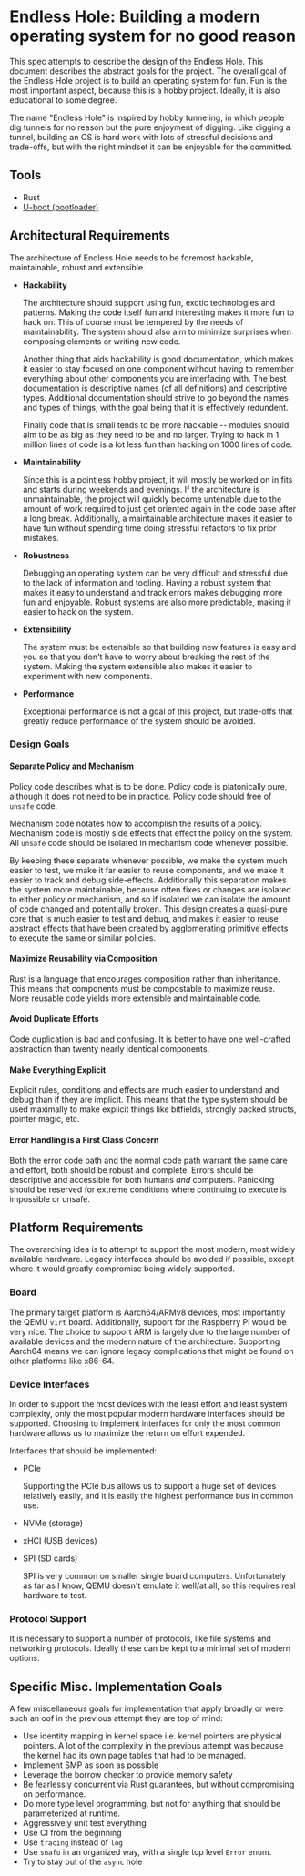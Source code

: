 # Endless Hole: Building a modern operating system for no good reason
This spec attempts to describe the design of the Endless Hole.
This document describes the abstract goals for the project.
The overall goal of the Endless Hole project is to build an operating system for fun.
Fun is the most important aspect, because this is a hobby project.
Ideally, it is also educational to some degree.

The name "Endless Hole" is inspired by hobby tunneling, in which people dig tunnels for no reason but the pure enjoyment of digging.
Like digging a tunnel, building an OS is hard work with lots of stressful decisions and trade-offs, but with the right mindset it can be enjoyable for the committed.

## Tools
- Rust
- [U-boot (bootloader)](https://source.denx.de/u-boot/u-boot)

## Architectural Requirements
The architecture of Endless Hole needs to be foremost hackable, maintainable, robust and extensible.

- **Hackability**

    The architecture should support using fun, exotic technologies and patterns.
    Making the code itself fun and interesting makes it more fun to hack on.
    This of course must be tempered by the needs of maintainability.
    The system should also aim to minimize surprises when composing elements or writing new code.

    Another thing that aids hackability is good documentation, which makes it easier to stay focused on one component without having to remember everything about other components you are interfacing with.
    The best documentation is descriptive names (of all definitions) and descriptive types.
    Additional documentation should strive to go beyond the names and types of things, with the goal being that it is effectively redundent.

    Finally code that is small tends to be more hackable -- modules should aim to be as big as they need to be and no larger. Trying to hack in 1 million lines of code is a lot less fun than hacking on 1000 lines of code.

- **Maintainability**

    Since this is a pointless hobby project, it will mostly be worked on in fits and starts during weekends and evenings.
    If the architecture is unmaintainable, the project will quickly become untenable due to the amount of work required to just get oriented again in the code base after a long break.
    Additionally, a maintainable architecture makes it easier to have fun without spending time doing stressful refactors to fix prior mistakes.

- **Robustness**

    Debugging an operating system can be very difficult and stressful due to the lack of information and tooling.
    Having a robust system that makes it easy to understand and track errors makes debugging more fun and enjoyable.
    Robust systems are also more predictable, making it easier to hack on the system.

- **Extensibility**

    The system must be extensible so that building new features is easy and you so that you don't have to worry about breaking the rest of the system.
    Making the system extensible also makes it easier to experiment with new components.

- **Performance**

    Exceptional performance is not a goal of this project, but trade-offs that greatly reduce performance of the system should be avoided.


### Design Goals
#### Separate Policy and Mechanism
Policy code describes what is to be done.
Policy code is platonically pure, although it does not need to be in practice.
Policy code should free of `unsafe` code.

Mechanism code notates how to accomplish the results of a policy.
Mechanism code is mostly side effects that effect the policy on the system.
All `unsafe` code should be isolated in mechanism code whenever possible.

By keeping these separate whenever possible, we make the system much easier to test, we make it far easier to reuse components, and we make it easier to track and debug side-effects.
Additionally this separation makes the system more maintainable, because often fixes or changes are isolated to either policy or mechanism, and so if isolated we can isolate the amount of code changed and potentially broken.
This design creates a quasi-pure core that is much easier to test and debug, and makes it easier to reuse abstract effects that have been created by agglomerating primitive effects to execute the same or similar policies.

#### Maximize Reusability via Composition
Rust is a language that encourages composition rather than inheritance.
This means that components must be compostable to maximize reuse.
More reusable code yields more extensible and maintainable code.

#### Avoid Duplicate Efforts
Code duplication is bad and confusing. It is better to have one well-crafted abstraction than twenty nearly identical components.

#### Make Everything Explicit
Explicit rules, conditions and effects are much easier to understand and debug than if they are implicit.
This means that the type system should be used maximally to make explicit things like bitfields, strongly packed structs, pointer magic, etc.

#### Error Handling is a First Class Concern
Both the error code path and the normal code path warrant the same care and effort, both should be robust and complete.
Errors should be descriptive and accessible for both humans *and* computers.
Panicking should be reserved for extreme conditions where continuing to execute is impossible or unsafe.

## Platform Requirements
The overarching idea is to attempt to support the most modern, most widely available hardware.
Legacy interfaces should be avoided if possible, except where it would greatly compromise being widely supported.

### Board
The primary target platform is Aarch64/ARMv8 devices, most importantly the QEMU `virt` board.
Additionally, support for the Raspberry Pi would be very nice.
The choice to support ARM is largely due to the large number of available devices and the modern nature of the architecture.
Supporting Aarch64 means we can ignore legacy complications that might be found on other platforms like x86-64.

### Device Interfaces
In order to support the most devices with the least effort and least system complexity, only the most popular modern hardware interfaces should be supported.
Choosing to implement interfaces for only the most common hardware allows us to maximize the return on effort expended.

Interfaces that should be implemented:
- PCIe

    Supporting the PCIe bus allows us to support a huge set of devices relatively easily, and it is easily the highest performance bus in common use.

- NVMe (storage)
- xHCI (USB devices)
- SPI (SD cards)

    SPI is very common on smaller single board computers. Unfortunately as far as I know, QEMU doesn't emulate it well/at all, so this requires real hardware to test.

### Protocol Support
It is necessary to support a number of protocols, like file systems and networking protocols. Ideally these can be kept to a minimal set of modern options.

## Specific Misc. Implementation Goals
A few miscellaneous goals for implementation that apply broadly or were such an oof in the previous attempt they are top of mind:

- Use identity mapping in kernel space i.e. kernel pointers are physical pointers. A lot of the complexity in the previous attempt was because the kernel had its own page tables that had to be managed.
- Implement SMP as soon as possible
- Leverage the borrow checker to provide memory safety
- Be fearlessly concurrent via Rust guarantees, but without compromising on performance.
- Do more type level programming, but not for anything that should be parameterized at runtime.
- Aggressively unit test everything
- Use CI from the beginning
- Use `tracing` instead of `log`
- Use `snafu` in an organized way, with a single top level `Error` enum.
- Try to stay out of the `async` hole
